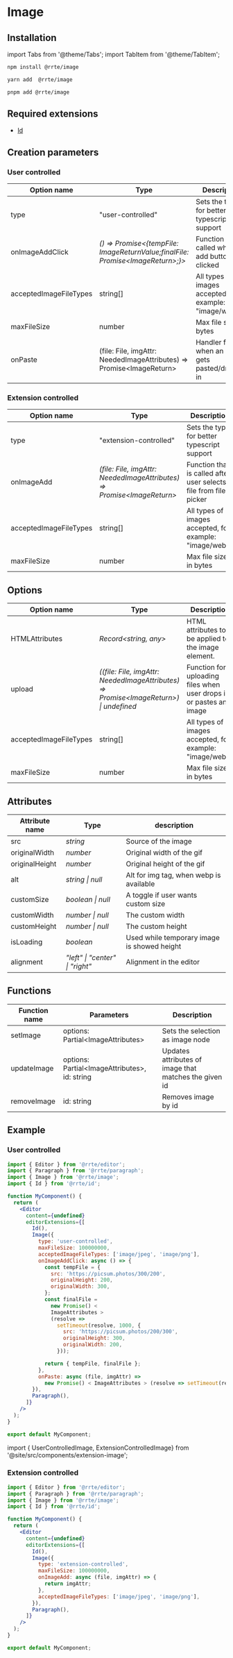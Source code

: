# Image

## Installation

import Tabs from '@theme/Tabs';
import TabItem from '@theme/TabItem';

<Tabs>
  <TabItem value="npm" label="npm" default>

```bash
npm install @rrte/image
```

  </TabItem>
  <TabItem value="yarn" label="yarn">

```bash
yarn add  @rrte/image
```

  </TabItem>
  <TabItem value="pnpm" label="pnpm">

```bash
pnpm add @rrte/image
```

  </TabItem>
</Tabs>

## Required extensions

- [Id](id)

## Creation parameters

### User controlled

| Option name            | Type                                                                                | Description                                             |
| ---------------------- | ----------------------------------------------------------------------------------- | ------------------------------------------------------- |
| type                   | "user-controlled"                                                                   | Sets the type for better typescript support             |
| onImageAddClick        | _() => Promise\<\{tempFile: ImageReturnValue;finalFile: Promise\<ImageReturn\>;}\>_ | Function that is called when the add button is clicked  |
| acceptedImageFileTypes | string[]                                                                            | All types of images accepted, for example: "image/webp" |
| maxFileSize            | number                                                                              | Max file size in bytes                                  |
| onPaste                | (file: File, imgAttr: NeededImageAttributes) => Promise\<ImageReturn\>              | Handler for when an image gets pasted/dropped in        |

### Extension controlled

| Option name            | Type                                                                     | Description                                                        |
| ---------------------- | ------------------------------------------------------------------------ | ------------------------------------------------------------------ |
| type                   | "extension-controlled"                                                   | Sets the type for better typescript support                        |
| onImageAdd             | _(file: File, imgAttr: NeededImageAttributes) => Promise\<ImageReturn\>_ | Function that is called after user selects a file from file picker |
| acceptedImageFileTypes | string[]                                                                 | All types of images accepted, for example: "image/webp"            |
| maxFileSize            | number                                                                   | Max file size in bytes                                             |

## Options

| Option name            | Type                                                                                    | Description                                                        |
| ---------------------- | --------------------------------------------------------------------------------------- | ------------------------------------------------------------------ |
| HTMLAttributes         | _Record\<string, any>_                                                                  | HTML attributes to be applied to the image element.                |
| upload                 | _((file: File, imgAttr: NeededImageAttributes) => Promise\<ImageReturn\>) \| undefined_ | Function for uploading files when user drops in or pastes an image |
| acceptedImageFileTypes | string[]                                                                                | All types of images accepted, for example: "image/webp"            |
| maxFileSize            | number                                                                                  | Max file size in bytes                                             |

## Attributes

| Attribute name | Type                            | description                                 |
| -------------- | ------------------------------- | ------------------------------------------- |
| src            | _string_                        | Source of the image                         |
| originalWidth  | _number_                        | Original width of the gif                   |
| originalHeight | _number_                        | Original height of the gif                  |
| alt            | _string \| null_                | Alt for img tag, when webp is available     |
| customSize     | _boolean \| null_               | A toggle if user wants custom size          |
| customWidth    | _number \| null_                | The custom width                            |
| customHeight   | _number \| null_                | The custom height                           |
| isLoading      | _boolean_                       | Used while temporary image is showed height |
| alignment      | _"left" \| "center" \| "right"_ | Alignment in the editor                     |

## Functions

| Function name | Parameters                                      | Description                                           |
| ------------- | ----------------------------------------------- | ----------------------------------------------------- |
| setImage      | options: Partial\<ImageAttributes\>             | Sets the selection as image node                      |
| updateImage   | options: Partial\<ImageAttributes\>, id: string | Updates attributes of image that matches the given id |
| removeImage   | id: string                                      | Removes image by id                                   |

## Example

### User controlled

```jsx
import { Editor } from '@rrte/editor';
import { Paragraph } from '@rrte/paragraph';
import { Image } from '@rrte/image';
import { Id } from '@rrte/id';

function MyComponent() {
  return (
    <Editor
      content={undefined}
      editorExtensions={[
        Id(),
        Image({
          type: 'user-controlled',
          maxFileSize: 100000000,
          acceptedImageFileTypes: ['image/jpeg', 'image/png'],
          onImageAddClick: async () => {
            const tempFile = {
              src: 'https://picsum.photos/300/200',
              originalHeight: 200,
              originalWidth: 300,
            };
            const finalFile =
              new Promise() <
              ImageAttributes >
              (resolve =>
                setTimeout(resolve, 1000, {
                  src: 'https://picsum.photos/200/300',
                  originalHeight: 300,
                  originalWidth: 200,
                }));

            return { tempFile, finalFile };
          },
          onPaste: async (file, imgAttr) =>
            new Promise() < ImageAttributes > (resolve => setTimeout(resolve, 1000, imgAttr)),
        }),
        Paragraph(),
      ]}
    />
  );
}

export default MyComponent;
```

import { UserControlledImage, ExtensionControlledImage} from '@site/src/components/extension-image';

<UserControlledImage />

### Extension controlled

```jsx
import { Editor } from '@rrte/editor';
import { Paragraph } from '@rrte/paragraph';
import { Image } from '@rrte/image';
import { Id } from '@rrte/id';

function MyComponent() {
  return (
    <Editor
      content={undefined}
      editorExtensions={[
        Id(),
        Image({
          type: 'extension-controlled',
          maxFileSize: 100000000,
          onImageAdd: async (file, imgAttr) => {
            return imgAttr;
          },
          acceptedImageFileTypes: ['image/jpeg', 'image/png'],
        }),
        Paragraph(),
      ]}
    />
  );
}

export default MyComponent;
```

<ExtensionControlledImage />
